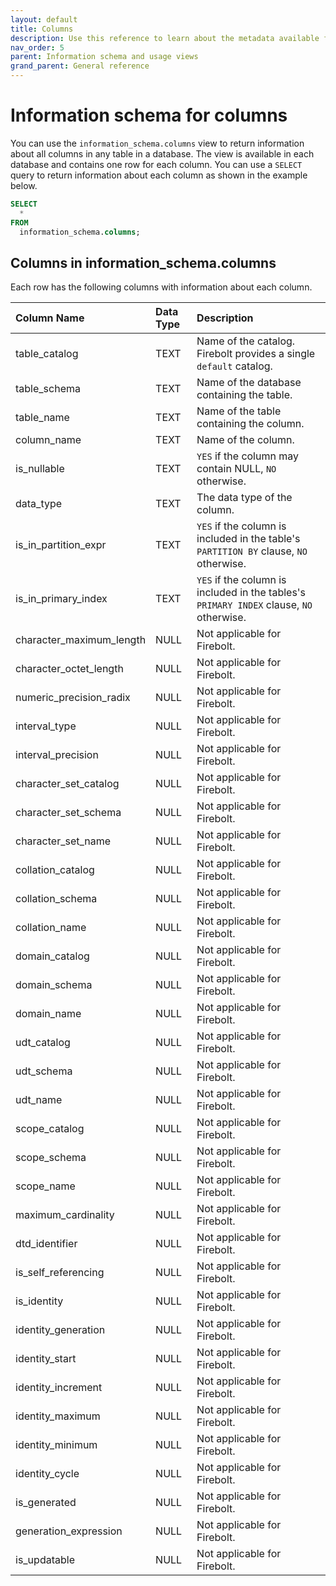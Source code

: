 ```yaml
---
layout: default
title: Columns
description: Use this reference to learn about the metadata available for Firebolt columns using the information schema.
nav_order: 5
parent: Information schema and usage views
grand_parent: General reference
---
```


# Information schema for columns

You can use the `information_schema.columns` view to return information about all columns in any table in a database. The view is available in each database and contains one row for each column. You can use a `SELECT` query to return information about each column as shown in the example below.


```sql
SELECT
  *
FROM
  information_schema.columns;
```

## Columns in information_schema.columns

Each row has the following columns with information about each column.

| Column Name               | Data Type | Description|
|:--------------------------|:----------|:-----------|
| table_catalog             | TEXT    | Name of the catalog. Firebolt provides a single `default` catalog. |
| table_schema              | TEXT    | Name of the database containing the table. |
| table_name                | TEXT    | Name of the table containing the column. |
| column_name               | TEXT    | Name of the column. |
| is_nullable               | TEXT    | `YES` if the column may contain NULL, `NO` otherwise. |
| data_type                 | TEXT    | The data type of the column. |
| is_in_partition_expr      | TEXT    | `YES` if the column is included in the table's `PARTITION BY` clause, `NO` otherwise. |
| is_in_primary_index       | TEXT    | `YES` if the column is included in the tables's `PRIMARY INDEX` clause, `NO` otherwise. |
| character_maximum_length  | NULL      | Not applicable for Firebolt. |
| character_octet_length    | NULL      | Not applicable for Firebolt. |
| numeric_precision_radix   | NULL      | Not applicable for Firebolt. |
| interval_type             | NULL      | Not applicable for Firebolt. |
| interval_precision        | NULL      | Not applicable for Firebolt. |
| character_set_catalog     | NULL      | Not applicable for Firebolt. |
| character_set_schema      | NULL      | Not applicable for Firebolt. |
| character_set_name        | NULL      | Not applicable for Firebolt. |
| collation_catalog         | NULL      | Not applicable for Firebolt. |
| collation_schema          | NULL      | Not applicable for Firebolt. |
| collation_name            | NULL      | Not applicable for Firebolt. |
| domain_catalog            | NULL      | Not applicable for Firebolt. |
| domain_schema             | NULL      | Not applicable for Firebolt. |
| domain_name               | NULL      | Not applicable for Firebolt. |
| udt_catalog               | NULL      | Not applicable for Firebolt. |
| udt_schema                | NULL      | Not applicable for Firebolt. |
| udt_name                  | NULL      | Not applicable for Firebolt. |
| scope_catalog             | NULL      | Not applicable for Firebolt. |
| scope_schema              | NULL      | Not applicable for Firebolt. |
| scope_name                | NULL      | Not applicable for Firebolt. |
| maximum_cardinality       | NULL      | Not applicable for Firebolt. |
| dtd_identifier            | NULL      | Not applicable for Firebolt. |
| is_self_referencing       | NULL      | Not applicable for Firebolt. |
| is_identity               | NULL      | Not applicable for Firebolt. |
| identity_generation       | NULL      | Not applicable for Firebolt. |
| identity_start            | NULL      | Not applicable for Firebolt. |
| identity_increment        | NULL      | Not applicable for Firebolt. |
| identity_maximum          | NULL      | Not applicable for Firebolt. |
| identity_minimum          | NULL      | Not applicable for Firebolt. |
| identity_cycle            | NULL      | Not applicable for Firebolt. |
| is_generated              | NULL      | Not applicable for Firebolt. |
| generation_expression     | NULL      | Not applicable for Firebolt. |
| is_updatable              | NULL      | Not applicable for Firebolt. |

